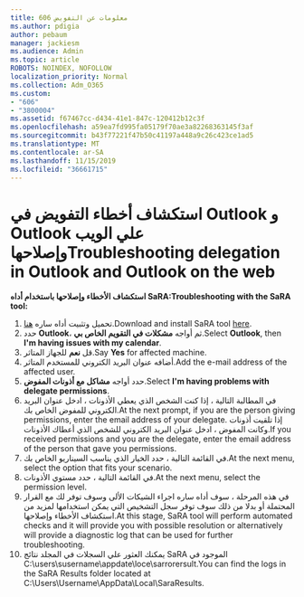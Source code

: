```yaml
---
title: 606 معلومات عن التفويض
ms.author: pdigia
author: pebaum
manager: jackiesm
ms.audience: Admin
ms.topic: article
ROBOTS: NOINDEX, NOFOLLOW
localization_priority: Normal
ms.collection: Adm_O365
ms.custom:
- "606"
- "3800004"
ms.assetid: f67467cc-d434-41e1-847c-120412b12c3f
ms.openlocfilehash: a59ea7fd995fa05179f70ae3a82268363145f3af
ms.sourcegitcommit: b43f77221f47b50c41197a448a9c26c423ce1ad5
ms.translationtype: MT
ms.contentlocale: ar-SA
ms.lasthandoff: 11/15/2019
ms.locfileid: "36661715"
---
```

# <a name="troubleshooting-delegation-in-outlook-and-outlook-on-the-web"></a><span data-ttu-id="1f994-102">استكشاف أخطاء التفويض في Outlook و Outlook علي الويب وإصلاحها</span><span class="sxs-lookup"><span data-stu-id="1f994-102">Troubleshooting delegation in Outlook and Outlook on the web</span></span>

<span data-ttu-id="1f994-103">**استكشاف الأخطاء وإصلاحها باستخدام أداه SaRA:**</span><span class="sxs-lookup"><span data-stu-id="1f994-103">**Troubleshooting with the SaRA tool:**</span></span>

1. <span data-ttu-id="1f994-104">تحميل وتثبيت أداه ساره [هنا](https://aka.ms/SaRA-SkypeForBusinessSignIn).</span><span class="sxs-lookup"><span data-stu-id="1f994-104">Download and install SaRA tool [here](https://aka.ms/SaRA-SkypeForBusinessSignIn).</span></span>
1. <span data-ttu-id="1f994-105">حدد **Outlook**، ثم أواجه **مشكلات في التقويم الخاص بي**.</span><span class="sxs-lookup"><span data-stu-id="1f994-105">Select **Outlook**, then **I'm having issues with my calendar**.</span></span>
1. <span data-ttu-id="1f994-106">قل **نعم** للجهاز المتاثر.</span><span class="sxs-lookup"><span data-stu-id="1f994-106">Say **Yes** for affected machine.</span></span>
1. <span data-ttu-id="1f994-107">أضافه عنوان البريد الكتروني للمستخدم المتاثر.</span><span class="sxs-lookup"><span data-stu-id="1f994-107">Add the e-mail address of the affected user.</span></span>
1. <span data-ttu-id="1f994-108">حدد أواجه **مشاكل مع أذونات المفوض**.</span><span class="sxs-lookup"><span data-stu-id="1f994-108">Select **I'm having problems with delegate permissions**.</span></span>
1. <span data-ttu-id="1f994-109">في المطالبة التالية ، إذا كنت الشخص الذي يعطي الأذونات ، ادخل عنوان البريد الكتروني للمفوض الخاص بك.</span><span class="sxs-lookup"><span data-stu-id="1f994-109">At the next prompt, if you are the person giving permissions, enter the email address of your delegate.</span></span> <span data-ttu-id="1f994-110">إذا تلقيت أذونات وكانت المفوض ، ادخل عنوان البريد الكتروني للشخص الذي أعطاك الأذونات.</span><span class="sxs-lookup"><span data-stu-id="1f994-110">If you received permissions and you are the delegate, enter the email address of the person that gave you permissions.</span></span>
1. <span data-ttu-id="1f994-111">في القائمة التالية ، حدد الخيار الذي يناسب السيناريو الخاص بك.</span><span class="sxs-lookup"><span data-stu-id="1f994-111">At the next menu, select the option that fits your scenario.</span></span>
1. <span data-ttu-id="1f994-112">في القائمة التالية ، حدد مستوي الأذونات.</span><span class="sxs-lookup"><span data-stu-id="1f994-112">At the next menu, select the permission level.</span></span>
1. <span data-ttu-id="1f994-113">في هذه المرحلة ، سوف أداه ساره اجراء الشيكات الألى وسوف توفر لك مع القرار المحتملة أو بدلا من ذلك سوف توفر سجل التشخيص التي يمكن استخدامها لمزيد من استكشاف الأخطاء وإصلاحها.</span><span class="sxs-lookup"><span data-stu-id="1f994-113">At this stage, SaRA tool will perform automated checks and it will provide you with possible resolution or alternatively will provide a diagnostic log that can be used for further troubleshooting.</span></span>
1. <span data-ttu-id="1f994-114">يمكنك العثور علي السجلات في المجلد نتائج SaRA الموجود في C:\users\susername\appdate\loce\sarrorersult.</span><span class="sxs-lookup"><span data-stu-id="1f994-114">You can find the logs in the SaRA Results folder located at C:\Users\Username\AppData\Local\SaraResults.</span></span>

